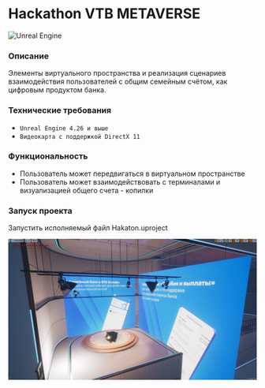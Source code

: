 #  Hackathon VTB METAVERSE


![Unreal Engine](https://img.shields.io/badge/unrealengine-%23313131.svg?style=for-the-badge&logo=unrealengine&logoColor=white)
### Описание

Элементы виртуального пространства и реализация сценариев взаимодействия пользователей с общим семейным счётом, как цифровым продуктом банка.

### Технические требования
- `Unreal Engine 4.26 и выше`
- `Видеокарта с поддержкой DirectX 11`

### Функциональность

- Пользователь может передвигаться в виртуальном пространстве
- Пользователь может взаимодействовать с терминалами и визуализацией общего счета - копилки


### Запуск проекта
Запустить исполняемый файл Hakaton.uproject

![Screenshot](Screenshot.png)
